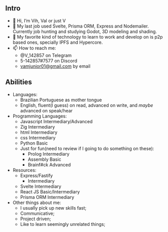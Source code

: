## Intro
- 👋 Hi, I’m Vih, Val or just V
- 🌱 My last job used Svelte, Prisma ORM, Express and Nodemailer. Currently job hunting and studying Godot, 3D modeling and shading.
- 💞️ My favorite kind of technology to learn to work and develop on is p2p based ones, specially IPFS and Hypercore.
- 📫 How to reach me: 
  * @V_142857 on Telegram
  * 5-142857#7577 on Discord
  * vamjunior01@gmail.com by email
## Abilities
  - Languages:
    - Brazilian Portuguese as mother tongue
    - English, fluent(I guess) on read, advanced on write, and _maybe_ advanced on speak/hear
  - Programming Languages:
    - Javascript  Intermediary/Advanced
    - Zig         Intermediary
    - html        Intermediary
    - css         Intermediary
    - Python      Basic
    - Just for fun(need to review if I going to do something on these):
      - Prolog    Intermediary
      - Assembly  Basic
      - Brainf#ck Advanced
  - Resources:
    - Express/Fastify     
      - Intermediary
    - Svelte      Intermediary
    - React JS    Basic/Intermediary
    - Prisma ORM  Intermediary
  - Other things about me:
    - I usually pick up new skills fast;
    - Communicative;
    - Project driven;
    - Like to learn seemingly unrelated things;
